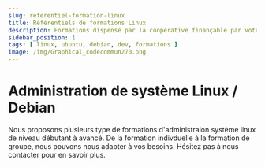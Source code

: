 ```yaml
---
slug: referentiel-formation-linux
title: Référentiels de formations Linux
description: Formations dispensé par la coopérative finançable par votre CPF/OPCO/Entreprise
sidebar_position: 1
tags: [ linux, ubuntu, debian, dev, formations ]
image: /img/Graphical_codecommun270.png
---
```


# Administration de système Linux / Debian

Nous proposons plusieurs type de formations d'administraion système linux de niveau débutant à avancé. De la formation
indivduelle à la formation de groupe, nous pouvons nous adapter à vos besoins. Hésitez pas à nous contacter pour en
savoir plus.


